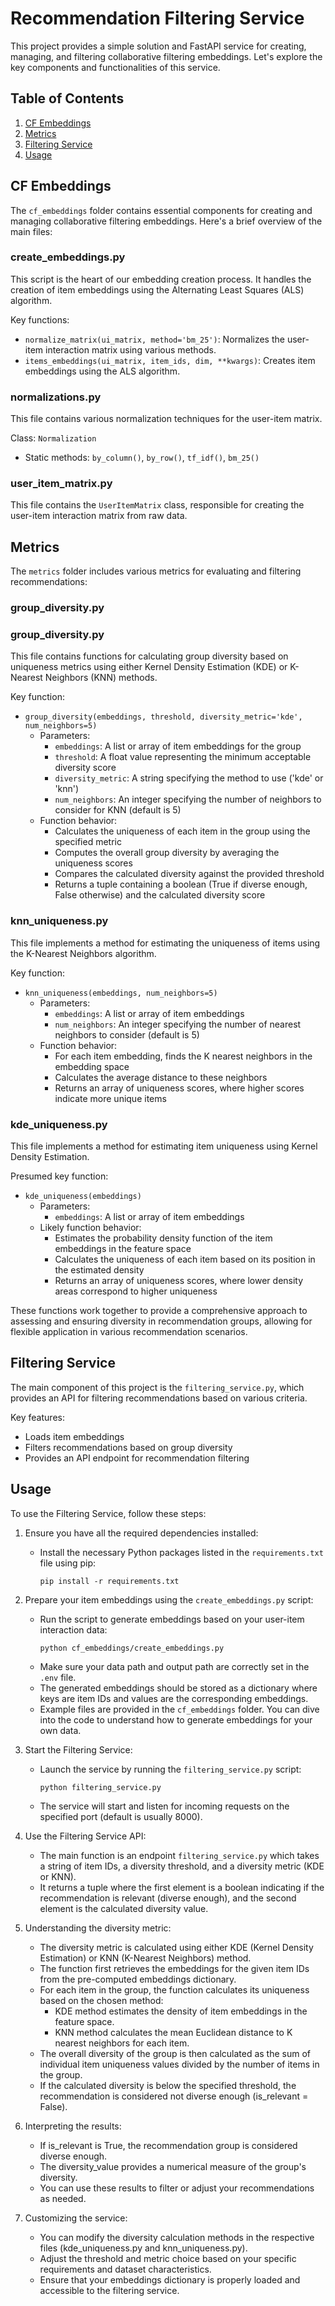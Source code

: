 # Recommendation Filtering Service

 This project provides a simple solution and FastAPI service for creating, managing, and filtering collaborative filtering embeddings. Let's explore the key components and functionalities of this service.

## Table of Contents
1. [CF Embeddings](#cf-embeddings)
2. [Metrics](#metrics)
3. [Filtering Service](#filtering-service)
4. [Usage](#usage)

## CF Embeddings

The `cf_embeddings` folder contains essential components for creating and managing collaborative filtering embeddings. Here's a brief overview of the main files:

### create_embeddings.py

This script is the heart of our embedding creation process. It handles the creation of item embeddings using the Alternating Least Squares (ALS) algorithm.

Key functions:
- `normalize_matrix(ui_matrix, method='bm_25')`: Normalizes the user-item interaction matrix using various methods.
- `items_embeddings(ui_matrix, item_ids, dim, **kwargs)`: Creates item embeddings using the ALS algorithm.

### normalizations.py

This file contains various normalization techniques for the user-item matrix.

Class: `Normalization`
- Static methods: `by_column()`, `by_row()`, `tf_idf()`, `bm_25()`

### user_item_matrix.py

This file contains the `UserItemMatrix` class, responsible for creating the user-item interaction matrix from raw data.

## Metrics

The `metrics` folder includes various metrics for evaluating and filtering recommendations:

### group_diversity.py

### group_diversity.py

This file contains functions for calculating group diversity based on uniqueness metrics using either Kernel Density Estimation (KDE) or K-Nearest Neighbors (KNN) methods.

Key function:
- `group_diversity(embeddings, threshold, diversity_metric='kde', num_neighbors=5)`
  - Parameters:
    - `embeddings`: A list or array of item embeddings for the group
    - `threshold`: A float value representing the minimum acceptable diversity score
    - `diversity_metric`: A string specifying the method to use ('kde' or 'knn')
    - `num_neighbors`: An integer specifying the number of neighbors to consider for KNN (default is 5)
  - Function behavior:
    - Calculates the uniqueness of each item in the group using the specified metric
    - Computes the overall group diversity by averaging the uniqueness scores
    - Compares the calculated diversity against the provided threshold
    - Returns a tuple containing a boolean (True if diverse enough, False otherwise) and the calculated diversity score

### knn_uniqueness.py

This file implements a method for estimating the uniqueness of items using the K-Nearest Neighbors algorithm.

Key function:
- `knn_uniqueness(embeddings, num_neighbors=5)`
  - Parameters:
    - `embeddings`: A list or array of item embeddings
    - `num_neighbors`: An integer specifying the number of nearest neighbors to consider (default is 5)
  - Function behavior:
    - For each item embedding, finds the K nearest neighbors in the embedding space
    - Calculates the average distance to these neighbors
    - Returns an array of uniqueness scores, where higher scores indicate more unique items

### kde_uniqueness.py

This file implements a method for estimating item uniqueness using Kernel Density Estimation.

Presumed key function:
- `kde_uniqueness(embeddings)`
  - Parameters:
    - `embeddings`: A list or array of item embeddings
  - Likely function behavior:
    - Estimates the probability density function of the item embeddings in the feature space
    - Calculates the uniqueness of each item based on its position in the estimated density
    - Returns an array of uniqueness scores, where lower density areas correspond to higher uniqueness

These functions work together to provide a comprehensive approach to assessing and ensuring diversity in recommendation groups, allowing for flexible application in various recommendation scenarios.

## Filtering Service

The main component of this project is the `filtering_service.py`, which provides an API for filtering recommendations based on various criteria.

Key features:
- Loads item embeddings
- Filters recommendations based on group diversity
- Provides an API endpoint for recommendation filtering

## Usage

To use the Filtering Service, follow these steps:

1. Ensure you have all the required dependencies installed:
   - Install the necessary Python packages listed in the `requirements.txt` file using pip:
     ```
     pip install -r requirements.txt
     ```

2. Prepare your item embeddings using the `create_embeddings.py` script:
   - Run the script to generate embeddings based on your user-item interaction data:
     ```
     python cf_embeddings/create_embeddings.py
     ```
   - Make sure your data path and output path are correctly set in the `.env` file.
   - The generated embeddings should be stored as a dictionary where keys are item IDs and values are the corresponding embeddings.
   - Example files are provided in the `cf_embeddings` folder. You can dive into the code to understand how to generate embeddings for your own data.

3. Start the Filtering Service:
   - Launch the service by running the `filtering_service.py` script:
     ```
     python filtering_service.py
     ```
   - The service will start and listen for incoming requests on the specified port (default is usually 8000).

4. Use the Filtering Service API:
   - The main function is an endpoint `filtering_service.py` which takes a string of item IDs, a diversity threshold, and a diversity metric (KDE or KNN).
   - It returns a tuple where the first element is a boolean indicating if the recommendation is relevant (diverse enough), and the second element is the calculated diversity value.

5. Understanding the diversity metric:
   - The diversity metric is calculated using either KDE (Kernel Density Estimation) or KNN (K-Nearest Neighbors) method.
   - The function first retrieves the embeddings for the given item IDs from the pre-computed embeddings dictionary.
   - For each item in the group, the function calculates its uniqueness based on the chosen method:
     - KDE method estimates the density of item embeddings in the feature space.
     - KNN method calculates the mean Euclidean distance to K nearest neighbors for each item.
   - The overall diversity of the group is then calculated as the sum of individual item uniqueness values divided by the number of items in the group.
   - If the calculated diversity is below the specified threshold, the recommendation is considered not diverse enough (is_relevant = False).

6. Interpreting the results:
   - If is_relevant is True, the recommendation group is considered diverse enough.
   - The diversity_value provides a numerical measure of the group's diversity.
   - You can use these results to filter or adjust your recommendations as needed.

7. Customizing the service:
   - You can modify the diversity calculation methods in the respective files (kde_uniqueness.py and knn_uniqueness.py).
   - Adjust the threshold and metric choice based on your specific requirements and dataset characteristics.
   - Ensure that your embeddings dictionary is properly loaded and accessible to the filtering service.
